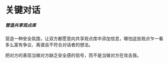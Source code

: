 # 关键对话

##### 营造共享观点库

营造一种安全氛围，让双方都愿意向共享观点库中添加信息，哪怕这些观点乍一看多么富有争议、离谱且不符合对话者的想法。

把对方的表现当做对方缺乏安全感的信号，而不是当做对方在攻击我。

